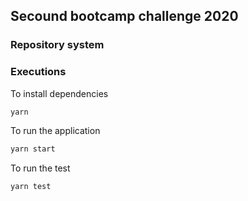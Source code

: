 ## Secound bootcamp challenge 2020

### Repository system

### Executions

To install dependencies
```zsh
yarn
```

To run the application
```zsh
yarn start
```

To run the test
```zsh
yarn test
```
